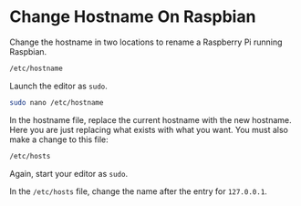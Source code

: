 # Change Hostname On Raspbian

Change the hostname in two locations to rename a Raspberry Pi running Raspbian.

```bash
/etc/hostname
```

Launch the editor as `sudo`.

```bash
sudo nano /etc/hostname
```

In the hostname file, replace the current hostname with the new hostname.
Here you are just replacing what exists with what you want.
You must also make a change to this file:

```bash
/etc/hosts
```

Again, start your editor as `sudo`.

In the `/etc/hosts` file, change the name after the entry for `127.0.0.1`.
